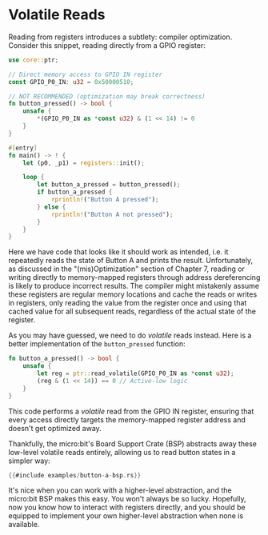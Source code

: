 # Volatile Reads

Reading from registers introduces a subtlety: compiler optimization. Consider this snippet, reading directly from a GPIO register:

```rust
use core::ptr;

// Direct memory access to GPIO IN register 
const GPIO_P0_IN: u32 = 0x50000510;

// NOT RECOMMENDED (optimization may break correctness)
fn button_pressed() -> bool {
    unsafe {
        *(GPIO_P0_IN as *const u32) & (1 << 14) != 0
    }
}

#[entry]
fn main() -> ! {
    let (p0, _p1) = registers::init();

    loop {
        let button_a_pressed = button_pressed();
        if button_a_pressed {
            rprintln!("Button A pressed");
        } else {
            rprintln!("Button A not pressed");
        }
    }
}
```

Here we have code that looks like it should work as intended, i.e. it repeatedly reads the state of Button A and prints the result. Unfortunately, as discussed in the "(mis)Optimization" section of Chapter 7, reading or writing directly to memory-mapped registers through address dereferencing is likely to produce incorrect results.  The compiler might mistakenly assume these registers are regular memory locations and cache the reads or writes in registers, only reading the value from the register once and using that cached value for all subsequent reads, regardless of the actual state of the register.

As you may have guessed, we need to do *volatile* reads instead.  Here is a better implementation of the `button_pressed` function:

```rust
fn button_a_pressed() -> bool {
    unsafe {
        let reg = ptr::read_volatile(GPIO_P0_IN as *const u32);
        (reg & (1 << 14)) == 0 // Active-low logic
    }
}
```

This code performs a *volatile* read from the GPIO IN register, ensuring that every access directly targets the memory-mapped register address and doesn't get optimized away.  

Thankfully, the micro:bit's Board Support Crate (BSP) abstracts away these low-level volatile reads entirely, allowing us to read button states in a simpler way:

```rust
{{#include examples/button-a-bsp.rs}}
```

It's nice when you can work with a higher-level abstraction, and the micro:bit BSP makes this easy.  You won't always be so lucky.  Hopefully, now you know how to interact with registers directly, and you should be equipped to implement your own higher-level abstraction when none is available.